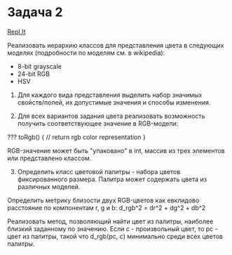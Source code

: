 # Задача 2
[Repl.It](https://repl.it/@ArthurKhazbs/WinterJavaTask-2)

Реализовать иерархию классов для представления цвета в следующих моделях (подробности по моделям см. в wikipedia):

- 8-bit grayscale
- 24-bit RGB
- HSV

1. Для каждого вида представления выделить набор значимых свойств/полей, их допустимые значения и способы изменения.

2. Для всех вариантов задания цвета реализовать возможность получить соответствующее значение в RGB-модели:

??? toRgb() {
// return rgb color representation
}

RGB-значение может быть "упаковано" в int, массив из трех элементов или представлено классом.

3. Определить класс цветовой палитры - набора цветов фиксированного размера. Палитра может содержать цвета из различных моделей.

Определить метрику близости двух RGB-цветов как евклидово расстояние по компонентам r, g и b: d_rgb^2 = dr^2 + dg^2 + db^2

Реализовать метод, позволяющий найти цвет из палитры, наиболее близкий заданному по значению. Если c - произвольный цвет, то pc - цвет из палитры, такой что d_rgb(pc, c) минимально среди всех цветов палитры.

